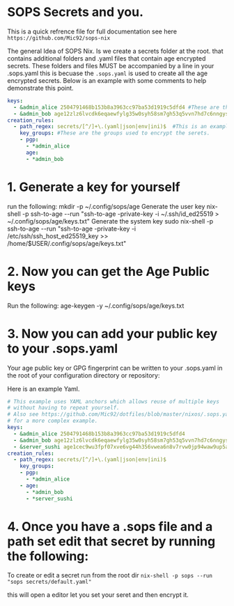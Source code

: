 # SOPS Secrets and you.

This is a quick refrence file for full documentation see here `https://github.com/Mic92/sops-nix`

The general Idea of SOPS Nix. Is we create a secrets folder at the root. that contains additional folders and .yaml files that contain age encrypted secrets. These folders and files MUST be accompanied by a line in your .sops.yaml this is becuase the `.sops.yaml` is used to create all the age encrypted secrets. Below is an example with some comments to help demonstrate this point.

```yaml
keys:
  - &admin_alice 2504791468b153b8a3963cc97ba53d1919c5dfd4 #These are the keys that will be used to make each age secret.
  - &admin_bob age12zlz6lvcdk6eqaewfylg35w0syh58sm7gh53q5vvn7hd7c6nngyseftjxl
creation_rules:
  - path_regex: secrets/[^/]+\.(yaml|json|env|ini)$  #This is an example rule of where the secrets will be located and the file types that will be encrypted
    key_groups: #These are the groups used to encrypt the serets.
    - pgp:
      - *admin_alice
      age:
      - *admin_bob
```

# 1. Generate a key for yourself
run the following:
mkdir -p ~/.config/sops/age
Generate the user key
nix-shell -p ssh-to-age --run "ssh-to-age -private-key -i ~/.ssh/id_ed25519 > ~/.config/sops/age/keys.txt"
Generate the system key
sudo nix-shell -p ssh-to-age --run "ssh-to-age -private-key -i /etc/ssh/ssh_host_ed25519_key >> /home/$USER/.config/sops/age/keys.txt"
# 2. Now you can get the Age Public keys
Run the following:
age-keygen -y ~/.config/sops/age/keys.txt

# 3. Now you can add your public key to your .sops.yaml
Your age public key or GPG fingerprint can be written to your .sops.yaml in the root of your configuration directory or repository:

Here is an example Yaml. 
```yaml
# This example uses YAML anchors which allows reuse of multiple keys 
# without having to repeat yourself.
# Also see https://github.com/Mic92/dotfiles/blob/master/nixos/.sops.yaml
# for a more complex example.
keys:
  - &admin_alice 2504791468b153b8a3963cc97ba53d1919c5dfd4
  - &admin_bob age12zlz6lvcdk6eqaewfylg35w0syh58sm7gh53q5vvn7hd7c6nngyseftjxl
  - &server_sushi age1cec9wu3fpf07xve6vg44h356vwea6n8v7rvw0jp94waw9up5a94sl0atz0
creation_rules:
  - path_regex: secrets/[^/]+\.(yaml|json|env|ini)$
    key_groups:
    - pgp:
      - *admin_alice
    - age:
      - *admin_bob
      - *server_sushi
```
# 4. Once you have a .sops file and a path set edit that secret by running the following:
To create or edit a secret run from the root dir `nix-shell -p sops --run "sops secrets/default.yaml"`

this will open a editor let you set your seret and then encrypt it.
